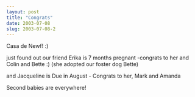 ```yaml
---
layout: post
title: "Congrats"
date: 2003-07-08
slug: 2003-07-08-2
---
```


Casa de Newf! :)

just found out our friend Erika is 7 months pregnant -congrats to her and Colin and Bette :) (she adopted our foster dog Bette)

and Jacqueline is Due in August - Congrats to her, Mark and Amanda 

Second babies are everywhere!
